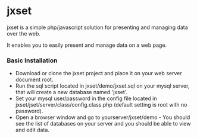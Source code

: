 # jxset


jxset is a simple php/javascript solution for presenting and managing data over the web.

It enables you to easily present and manage data on a web page.

### Basic Installation

* Download or clone the jxset project and place it on your web server document root.
* Run the sql script located in jxset/demo/jxset.sql on your mysql server, that will create a new database named 'jxset'.
* Set your mysql user/password in the config file located in jxset/jset/server/class/config.class.php (default setting is root with no password).
* Open a browser window and go to yourserver/jxset/demo - You should see the list of databases on your server and you should be able to view and edit data.

